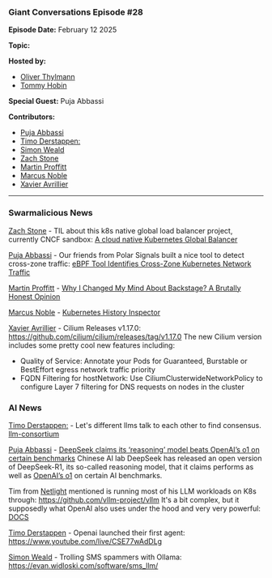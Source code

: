 ### Giant Conversations Episode #28

**Episode Date:** February 12 2025

**Topic:**

**Hosted by:** 

* [Oliver Thylmann](https://twitter.com/othylmann)
* [Tommy Hobin](https://twitter.com/tommyhobin)

**Special Guest:**
Puja Abbassi

**Contributors:**

* [Puja Abbassi](https://bsky.app/profile/puja.dev)
* [Timo Derstappen:](https://bsky.app/profile/t33m0w.bsky.social)
* [Simon Weald](https://twitter.com/glitchcrab/)
* [Zach Stone](https://www.linkedin.com/in/zstonesecurity/)
* [Martin Proffitt](https://github.com/mproffitt)
* [Marcus Noble](https://cloudnative.now/)
* [Xavier Avrillier](https://www.linkedin.com/in/avrillier/)
------------------------------------------------------------------------------------------------------------------------------


### Swarmalicious News 

[Zach Stone](https://www.linkedin.com/in/zstonesecurity/) - TIL about this k8s native global load balancer project, currently CNCF sandbox: [A cloud native Kubernetes Global Balancer](https://www.k8gb.io/)

[Puja Abbassi](https://bsky.app/profile/puja.dev) - Our friends from Polar Signals built a nice tool to detect cross-zone traffic: [eBPF Tool Identifies Cross-Zone Kubernetes Network Traffic](https://thenewstack.io/ebpf-tool-identifies-cross-zone-kubernetes-network-traffic/)

[Martin Proffitt](https://github.com/mproffitt) - [Why I Changed My Mind About Backstage? A Brutally Honest Opinion](https://youtu.be/qi7eH6dZJOk?si=YhFlr117Fi11ZCzn&t=324)

[Marcus Noble](https://cloudnative.now/) - [Kubernetes History Inspector](https://wdenniss.com/kubernetes-history-inspector)

[Xavier Avrillier](https://www.linkedin.com/in/avrillier/) - Cilium Releases v1.17.0: https://github.com/cilium/cilium/releases/tag/v1.17.0
The new Cilium version includes some pretty cool new features including:
- Quality of Service: Annotate your Pods for Guaranteed, Burstable or BestEffort egress network traffic priority
- FQDN Filtering for hostNetwork: Use CiliumClusterwideNetworkPolicy to configure Layer 7 filtering for DNS requests on nodes in the cluster


### AI News

[Timo Derstappen:](https://bsky.app/profile/t33m0w.bsky.social) - Let's different llms talk to each other to find consensus. [llm-consortium](https://github.com/irthomasthomas/llm-consortium)

[Puja Abbassi](https://bsky.app/profile/puja.dev) - [DeepSeek claims its ‘reasoning’ model beats OpenAI’s o1 on certain benchmarks](https://techcrunch.com/2025/01/27/deepseek-claims-its-reasoning-model-beats-openais-o1-on-certain-benchmarks/)
Chinese AI lab DeepSeek has released an open version of DeepSeek-R1, its so-called reasoning model, that it claims performs as well as [OpenAI’s o1](https://openai.com/o1/) on certain AI benchmarks.

Tim from [Netlight](https://www.netlight.com/) mentioned is running most of his LLM workloads on K8s through: https://github.com/vllm-project/vllm
It's a bit complex, but it supposedly what OpenAI also uses under the hood and very very powerful: [DOCS](https://docs.vllm.ai/en/latest/)

[Timo Derstappen](https://bsky.app/profile/t33m0w.bsky.social) - Openai launched their first agent: https://www.youtube.com/live/CSE77wAdDLg

[Simon Weald](https://twitter.com/glitchcrab/) - Trolling SMS spammers with Ollama: https://evan.widloski.com/software/sms_llm/



